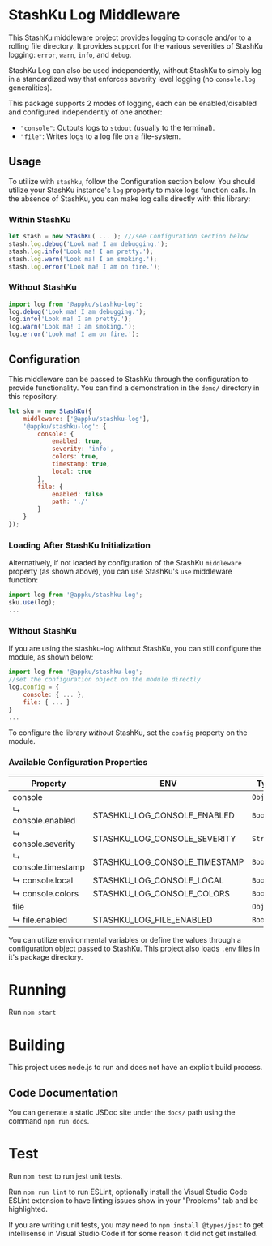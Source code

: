 # StashKu Log Middleware
This StashKu middleware project provides logging to console and/or to a rolling file directory. It provides support for
the various severities of StashKu logging: `error`, `warn`, `info`, and `debug`.

StashKu Log can also be used independently, without StashKu to simply log in a standardized way that enforces severity
level logging (no `console.log` generalities). 

This package supports 2 modes of logging, each can be enabled/disabled and configured independently of one another:
- `"console"`: Outputs logs to `stdout` (usually to the terminal).
- `"file"`: Writes logs to a log file on a file-system.

## Usage
To utilize with `stashku`, follow the Configuration section below. You should utilize your StashKu instance's `log`
property to make logs function calls. In the absence of StashKu, you can make log calls directly with this library:

### Within StashKu
```js
let stash = new StashKu( ... ); ///see Configuration section below
stash.log.debug('Look ma! I am debugging.');
stash.log.info('Look ma! I am pretty.');
stash.log.warn('Look ma! I am smoking.');
stash.log.error('Look ma! I am on fire.');
```

### Without StashKu
```js
import log from '@appku/stashku-log';
log.debug('Look ma! I am debugging.');
log.info('Look ma! I am pretty.');
log.warn('Look ma! I am smoking.');
log.error('Look ma! I am on fire.');
```

## Configuration
This middleware can be passed to StashKu through the configuration to provide functionality. You can find a
demonstration in the `demo/` directory in this repository.

```js
let sku = new StashKu({
    middleware: ['@appku/stashku-log'],
    '@appku/stashku-log': {
        console: {
            enabled: true,
            severity: 'info',
            colors: true,
            timestamp: true,
            local: true
        },
        file: {
            enabled: false
            path: './'
        }
    }
});
```

### Loading After StashKu Initialization
Alternatively, if not loaded by configuration of the StashKu `middleware` property (as shown above), you can use 
StashKu's `use` middleware function:
```js
import log from '@appku/stashku-log';
sku.use(log);
...
```

### Without StashKu
If you are using the stashku-log without StashKu, you can still configure the module, as shown below:
```js
import log from '@appku/stashku-log';
//set the configuration object on the module directly
log.config = { 
    console: { ... }, 
    file: { ... }
}
...
```

To configure the library *without* StashKu, set the `config` property on the module.

### Available Configuration Properties
| Property | ENV | Type | Default |
|-|-|-|-|
| console |  | `Object` |  |
| ↳ console.enabled | STASHKU_LOG_CONSOLE_ENABLED | `Boolean` | `true` |
| ↳ console.severity | STASHKU_LOG_CONSOLE_SEVERITY | `String` | `null` |
| ↳ console.timestamp | STASHKU_LOG_CONSOLE_TIMESTAMP | `Boolean` | `true` |
| ↳ console.local | STASHKU_LOG_CONSOLE_LOCAL | `Boolean` | `true` |
| ↳ console.colors | STASHKU_LOG_CONSOLE_COLORS | `Boolean` | `true` |
| file |  | `Object` |  |
| ↳ file.enabled | STASHKU_LOG_FILE_ENABLED | `Boolean` | `false` |

You can utilize environmental variables or define the values through a configuration object passed to StashKu. 
This project also loads `.env` files in it's package directory.

# Running
Run `npm start`

# Building
This project uses node.js to run and does not have an explicit build process.

## Code Documentation
You can generate a static JSDoc site under the `docs/` path using the command `npm run docs`.

# Test
Run `npm test` to run jest unit tests.

Run `npm run lint` to run ESLint, optionally install the Visual Studio Code ESLint extension to have linting issues show in your "Problems" tab and be highlighted.

If you are writing unit tests, you may need to `npm install @types/jest` to get intellisense in Visual Studio Code if for some reason it did not get installed.